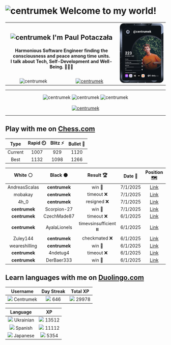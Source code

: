 <h1>
  <img
    src="https://emojis.slackmojis.com/emojis/images/1531849430/4246/blob-sunglasses.gif"
    width="30"
    alt="centrumek"
  />
  Welcome to my world!
</h1>

<table>
  <tbody>
    <tr>
      <td align="center" width="70%" colspan="2">
        <h2>
          <img
            src="https://raw.githubusercontent.com/MartinHeinz/MartinHeinz/master/wave.gif"
            width="30px"
            alt="centrumek"
          />
          I'm Paul Potaczała
        </h2>
        <h4>
          Harmonious Software Engineer finding the consciousness and peace among time units.
          <br/>
          I talk about Tech, Self-Development and Well-Being. 🌿🧘🚀
        </h4>
      </td>
      <td width="30%" rowspan="2">
        <a href="https://app.daily.dev/centrumek">
          <img
            src="./devcard.svg"
            alt="centrumek"
          />
        </a>
      </td>
    </tr>
    <tr align="center">
      <td>
        <img
          src="https://komarev.com/ghpvc/?username=centrumek&label=visitors&color=0e75b6&style=flat"
          alt="centrumek"
        >
      </td>
      <td>
        <a href="https://stackoverflow.com/users/14496012/centrumek">
          <img
            src="https://stackoverflow.com/users/flair/14496012.png?theme=dark"
            alt="centrumek"
          >
        </a>
      </td>
    </tr>
  </tbody>
</table>

---
<div align="center">
  <img 
    src="https://github-readme-stats.vercel.app/api?username=centrumek&show_icons=true&count_private=true&theme=dark&hide_border=true&hide=issues,contribs&bg_color=00000000"
    alt="centrumek"
  />
  <img
    src="https://github-readme-stats.vercel.app/api/top-langs/?username=centrumek&layout=compact&hide_border=true&theme=dark&bg_color=00000000&langs_count=6&exclude_repo=air-statistic-app"
    alt="centrumek"
  />
  <img 
    src="https://github-readme-streak-stats.herokuapp.com?user=centrumek&theme=dark&hide_border=true&background=FFFFFF00"
    alt="centrumek"
  />
  <br/>
  <br/>
  <a href="https://www.buymeacoffee.com/centrumek">
    <img
      src="https://cdn.buymeacoffee.com/buttons/v2/default-orange.png"
      height="50"
      width="210"
      alt="centrumek"
    />
  </a>
</div>

---

## Play with me on [Chess.com](https://www.chess.com/member/centrumek)

<div align="center">
<!--START_SECTION:chessStats-->
<!-- Automatically generated with https://github.com/Balastrong/chess-stats-action -->

| Type | Rapid ⏲️ | Blitz ⚡ | Bullet 🔫 |
|:---:|:---:|:---:|:---:|
| Current | 1007 | 929 | 1120 |
| Best | 1132 | 1098 | 1266 |

| White ⚪ | Black ⚫ | Result 🏆 | Date 📅 | Position 🗺️ | Type 🕕 |
|:---:|:---:|:---:|:---:|:---:|:---:|
| AndreasScalas | **centrumek** | win 🥇 | 7/1/2025 | <a href="http://www.ee.unb.ca/cgi-bin/tervo/fen.pl?select=8/p6p/8/4kp2/4B3/5KP1/r6P/8 w - -">Link</a> | Bullet |
| mobakay | **centrumek** | timeout ❌ | 7/1/2025 | <a href="http://www.ee.unb.ca/cgi-bin/tervo/fen.pl?select=1r6/R3Rp2/1k6/1p1p4/1P1P3P/5PBK/1P1q3N/8 b - -">Link</a> | Bullet |
| 4h_0 | **centrumek** | resigned ❌ | 7/1/2025 | <a href="http://www.ee.unb.ca/cgi-bin/tervo/fen.pl?select=6k1/8/8/4R2p/p5pK/B3P1P1/8/8 b - -">Link</a> | Bullet |
| **centrumek** | Scorpion-27 | win 🥇 | 7/1/2025 | <a href="http://www.ee.unb.ca/cgi-bin/tervo/fen.pl?select=r6r/pp1Q4/4pbkp/5p1P/5Pn1/4p1P1/PqP1B1N1/3RK2R b K -">Link</a> | Bullet |
| **centrumek** | CzechMade87 | timeout ❌ | 6/1/2025 | <a href="http://www.ee.unb.ca/cgi-bin/tervo/fen.pl?select=2kr4/4R2p/p5p1/Pp6/2p3P1/2P2PK1/2P4P/8 w - -">Link</a> | Bullet |
| **centrumek** | AyalaLionels | timevsinsufficient ⏸️ | 6/1/2025 | <a href="http://www.ee.unb.ca/cgi-bin/tervo/fen.pl?select=8/8/8/8/6k1/6p1/7p/7K b - -">Link</a> | Bullet |
| Zuley144 | **centrumek** | checkmated ❌ | 6/1/2025 | <a href="http://www.ee.unb.ca/cgi-bin/tervo/fen.pl?select=r2q1rk1/p2b1p1Q/2nNp3/4P1p1/8/3B4/PP3PPP/R3R1K1 b - -">Link</a> | Bullet |
| weareshilling | **centrumek** | win 🥇 | 6/1/2025 | <a href="http://www.ee.unb.ca/cgi-bin/tervo/fen.pl?select=1k2r3/6Rp/1P6/5p2/5Pn1/1PB5/4p1PP/3rR1K1 w - -">Link</a> | Bullet |
| **centrumek** | 4ndetug4 | timeout ❌ | 6/1/2025 | <a href="http://www.ee.unb.ca/cgi-bin/tervo/fen.pl?select=8/8/8/7K/5kp1/8/4n3/8 w - -">Link</a> | Bullet |
| **centrumek** | DerBaer333 | win 🥇 | 6/1/2025 | <a href="http://www.ee.unb.ca/cgi-bin/tervo/fen.pl?select=8/4kp2/1pp1p3/3P2R1/2P5/2P2P2/5K2/2N5 b - -">Link</a> | Bullet |

<!--END_SECTION:chessStats-->
</div>

## Learn languages with me on [Duolingo.com](https://www.duolingo.com/profile/Centrumek)

<div align="center">
<!--START_SECTION:duolingoStats-->
<!-- Automatically generated with https://github.com/centrumek/duolingo-readme-stats-->

| Username | Day Streak | Total XP |
|:---:|:---:|:---:|
| <img src="https://raw.githubusercontent.com/centrumek/duolingo-readme-stats/main/assets/duolingo.png" height="12"> Centrumek | <img src="https://raw.githubusercontent.com/centrumek/duolingo-readme-stats/main/assets/streakinactive.svg" height="12"> 646 | <img src="https://raw.githubusercontent.com/centrumek/duolingo-readme-stats/main/assets/xp.svg" height="12"> 29978 | <img src="https://raw.githubusercontent.com/centrumek/duolingo-readme-stats/main/assets/xp.svg" height="12"> 0 |

| Language | XP |
|:---:|:---:|
| <img src="https://raw.githubusercontent.com/centrumek/duolingo-readme-stats/main/assets/langs/ukrainian.svg" height="12"> Ukrainian | <img src="https://raw.githubusercontent.com/centrumek/duolingo-readme-stats/main/assets/xp.svg" height="12"> 13512 |
| <img src="https://raw.githubusercontent.com/centrumek/duolingo-readme-stats/main/assets/langs/spanish.svg" height="12"> Spanish | <img src="https://raw.githubusercontent.com/centrumek/duolingo-readme-stats/main/assets/xp.svg" height="12"> 11112 |
| <img src="https://raw.githubusercontent.com/centrumek/duolingo-readme-stats/main/assets/langs/japanese.svg" height="12"> Japanese | <img src="https://raw.githubusercontent.com/centrumek/duolingo-readme-stats/main/assets/xp.svg" height="12"> 5354 |

<!--END_SECTION:duolingoStats-->
</div>
<!--
**centrumek/centrumek** is a ✨ _special_ ✨ repository because its `README.md` (this file) appears on your GitHub profile.

Here are some ideas to get you started:

- 🔭 I’m currently working on ...
- 🌱 I’m currently learning ...
- 👯 I’m looking to collaborate on ...
- 🤔 I’m looking for help with ...
- 💬 Ask me about ...
- 📫 How to reach me: ...
- 😄 Pronouns: ...
- ⚡ Fun fact: ...
-->
